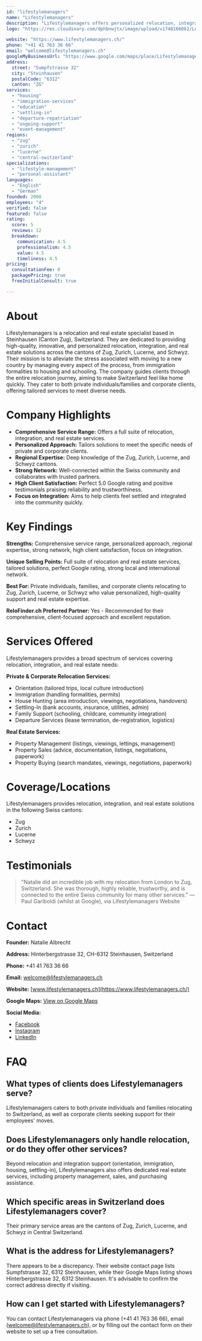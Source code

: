 ```yaml
---
id: "lifestylemanagers"
name: "Lifestylemanagers"
description: "Lifestylemanagers offers personalized relocation, integration, and real estate services in Zug, Zurich, Lucerne, and Schwyz. Perfect 5.0/5 Google rating."
logo: "https://res.cloudinary.com/dphbnwjtx/image/upload/v1748166862/Logo-Lifestylemanagers_1_bp0g84.webp"

website: "https://www.lifestylemanagers.ch/"
phone: "+41 41 763 36 66"
email: "welcome@lifestylemanagers.ch"
googleMyBusinessUrl: "https://www.google.com/maps/place/Lifestylemanagers/@47.1854,8.4884,17z/data=!3m1!4b1!4m6!3m5!1s0x479aa9a7f0f8f0f9:0x3e0b8a0c1c9a7a0f!8m2!3d47.1854!4d8.4884!16s%2Fg%2F11c6_1l9y3"
address:
  street: "Sumpfstrasse 32"
  city: "Steinhausen"
  postalCode: "6312"
  canton: "ZG"
services:
  - "housing"
  - "immigration-services"
  - "education"
  - "settling-in"
  - "departure-repatriation"
  - "ongoing-support"
  - "event-management"
regions:
  - "zug"
  - "zurich"
  - "lucerne"
  - "central-switzerland"
specializations:
  - "lifestyle-management"
  - "personal-assistant"
languages:
  - "English"
  - "German"
founded: 2000
employees: "4"
verified: false
featured: false
rating:
  score: 5
  reviews: 12
  breakdown:
    communication: 4.5
    professionalism: 4.5
    value: 4.5
    timeliness: 4.5
pricing:
  consultationFee: 0
  packagePricing: true
  freeInitialConsult: true

---
```


# About
Lifestylemanagers is a relocation and real estate specialist based in Steinhausen (Canton Zug), Switzerland. They are dedicated to providing high-quality, innovative, and personalized relocation, integration, and real estate solutions across the cantons of Zug, Zurich, Lucerne, and Schwyz. Their mission is to alleviate the stress associated with moving to a new country by managing every aspect of the process, from immigration formalities to housing and schooling. The company guides clients through the entire relocation journey, aiming to make Switzerland feel like home quickly. They cater to both private individuals/families and corporate clients, offering tailored services to meet diverse needs.

# Company Highlights
- **Comprehensive Service Range:** Offers a full suite of relocation, integration, and real estate services.
- **Personalized Approach:** Tailors solutions to meet the specific needs of private and corporate clients.
- **Regional Expertise:** Deep knowledge of the Zug, Zurich, Lucerne, and Schwyz cantons.
- **Strong Network:** Well-connected within the Swiss community and collaborates with trusted partners.
- **High Client Satisfaction:** Perfect 5.0 Google rating and positive testimonials praising reliability and trustworthiness.
- **Focus on Integration:** Aims to help clients feel settled and integrated into the community quickly.

# Key Findings
**Strengths:** Comprehensive service range, personalized approach, regional expertise, strong network, high client satisfaction, focus on integration.

**Unique Selling Points:** Full suite of relocation and real estate services, tailored solutions, perfect Google rating, strong local and international network.

**Best For:** Private individuals, families, and corporate clients relocating to Zug, Zurich, Lucerne, or Schwyz who value personalized, high-quality support and real estate expertise.

**ReloFinder.ch Preferred Partner:** Yes - Recommended for their comprehensive, client-focused approach and excellent reputation.

# Services Offered
Lifestylemanagers provides a broad spectrum of services covering relocation, integration, and real estate needs:

**Private & Corporate Relocation Services:**
- Orientation (tailored trips, local culture introduction)
- Immigration (handling formalities, permits)
- House Hunting (area introduction, viewings, negotiations, handovers)
- Settling-In (bank accounts, insurance, utilities, admin)
- Family Support (schooling, childcare, community integration)
- Departure Services (lease termination, de-registration, logistics)

**Real Estate Services:**
- Property Management (listings, viewings, lettings, management)
- Property Sales (advice, documentation, listings, negotiations, paperwork)
- Property Buying (search mandates, viewings, negotiations, paperwork)

# Coverage/Locations
Lifestylemanagers provides relocation, integration, and real estate solutions in the following Swiss cantons:
- Zug
- Zurich
- Lucerne
- Schwyz

# Testimonials
> "Natalie did an incredible job with my relocation from London to Zug, Switzerland. She was thorough, highly reliable, trustworthy, and is connected to the entire Swiss community for many other services."
> — Paul Gariboldi (whilst at Google), via Lifestylemanagers Website

# Contact
**Founder:** Natalie Albrecht

**Address:** Hinterbergstrasse 32, CH-6312 Steinhausen, Switzerland

**Phone:** +41 41 763 36 66

**Email:** welcome@lifestylemanagers.ch

**Website:** [www.lifestylemanagers.ch](https://www.lifestylemanagers.ch/)

**Google Maps:** [View on Google Maps](https://www.google.com/maps/place/Lifestylemanagers/@47.1854,8.4884,17z/data=!3m1!4b1!4m6!3m5!1s0x479aa9a7f0f8f0f9:0x3e0b8a0c1c9a7a0f!8m2!3d47.1854!4d8.4884!16s%2Fg%2F11c6_1l9y3)

**Social Media:**
- [Facebook](https://www.facebook.com/lifestylemanagers/)
- [Instagram](https://www.instagram.com/lifestylemanagers/)
- [LinkedIn](https://www.linkedin.com/company/lifestylemanagers/)

# FAQ
## What types of clients does Lifestylemanagers serve?
Lifestylemanagers caters to both private individuals and families relocating to Switzerland, as well as corporate clients seeking support for their employees' moves.

## Does Lifestylemanagers only handle relocation, or do they offer other services?
Beyond relocation and integration support (orientation, immigration, housing, settling-in), Lifestylemanagers also offers dedicated real estate services, including property management, sales, and purchasing assistance.

## Which specific areas in Switzerland does Lifestylemanagers cover?
Their primary service areas are the cantons of Zug, Zurich, Lucerne, and Schwyz in Central Switzerland.

## What is the address for Lifestylemanagers?
There appears to be a discrepancy. Their website contact page lists Sumpfstrasse 32, 6312 Steinhausen, while their Google Maps listing shows Hinterbergstrasse 32, 6312 Steinhausen. It's advisable to confirm the correct address directly if visiting.

## How can I get started with Lifestylemanagers?
You can contact Lifestylemanagers via phone (+41 41 763 36 66), email (welcome@lifestylemanagers.ch), or by filling out the contact form on their website to set up a free consultation. 